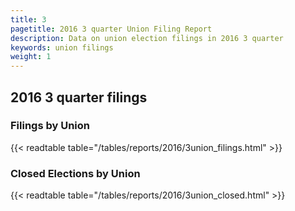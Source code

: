 ```yaml
---
title: 3
pagetitle: 2016 3 quarter Union Filing Report
description: Data on union election filings in 2016 3 quarter 
keywords: union filings
weight: 1
---
```


## 2016 3 quarter filings

### Filings by Union
{{< readtable table="/tables/reports/2016/3union_filings.html" >}}

### Closed Elections by Union
{{< readtable table="/tables/reports/2016/3union_closed.html" >}}
